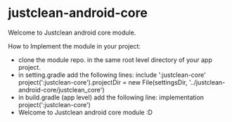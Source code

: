 # justclean-android-core

Welcome to Justclean android core module.

How to Implement the module in your project:
* clone the module repo. in the same root level directory of your app project.
* in setting.gradle add the following lines:
   include ':justclean-core'
   project(':justclean-core').projectDir = new File(settingsDir, '../justclean-android-core/justclean_core')
* in build.gradle (app level) add the following line:
   implementation project(':justclean-core')
* Welcome to Justclean android core module :D
